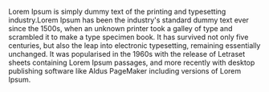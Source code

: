 Lorem Ipsum is simply dummy text of the printing and typesetting industry.Lorem
Ipsum has been the industry's standard dummy text ever since the 1500s, when an
unknown printer took a galley of type and scrambled it to make a type specimen book.
It has survived not only five centuries, but also the leap into electronic typesetting,
remaining essentially unchanged. It was popularised in the 1960s with the release of
Letraset sheets containing Lorem Ipsum passages, and more recently with desktop
publishing software like Aldus PageMaker including versions of Lorem Ipsum.


